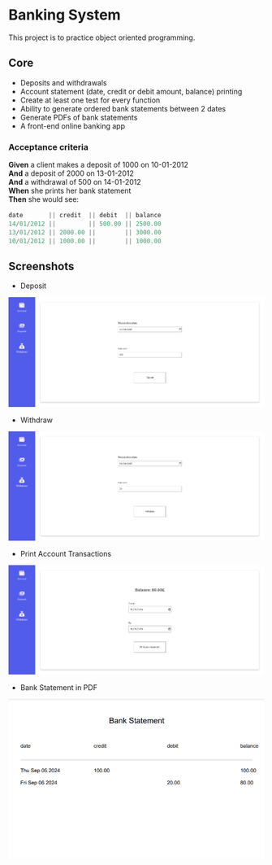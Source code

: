# Banking System

This project is to practice object oriented programming.

## Core

- Deposits and withdrawals
- Account statement (date, credit or debit amount, balance) printing
- Create at least one test for every function
- Ability to generate ordered bank statements between 2 dates
- Generate PDFs of bank statements
- A front-end online banking app

### Acceptance criteria

**Given** a client makes a deposit of 1000 on 10-01-2012  
**And** a deposit of 2000 on 13-01-2012  
**And** a withdrawal of 500 on 14-01-2012  
**When** she prints her bank statement  
**Then** she would see:

```js
date       || credit  || debit  || balance
14/01/2012 ||         || 500.00 || 2500.00
13/01/2012 || 2000.00 ||        || 3000.00
10/01/2012 || 1000.00 ||        || 1000.00
```

## Screenshots

- Deposit

![Deposit](public/banking-system-deposit.png)

- Withdraw

![Withdraw](public/banking-system-withdraw.png)

- Print Account Transactions

![Account](public/banking-system-account.png)

- Bank Statement in PDF

![Bank Statement](public/bank-statement.png)
